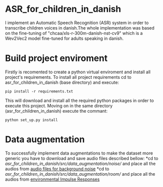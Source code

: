 # ASR_for_children_in_danish
I implement an Automatic Speech Recognition (ASR) system in order to transcribe children voices in danish.The whole implementation was based on the fine-tuning of  "chcaa/xls-r-300m-danish-nst-cv9"  which is a Wev2Vec2 model fine-tuned for adults speaking in danish.


# Build project enviroment
Firstly is recomented to create a python virtual enviroment and install all project's requirements. To install all project requirements cd to asr_for_children_in_danish (base directory) and execute:


```
pip install -r requirements.txt
```
This will download and install all the required python packages in order to execute this project. Moving on in the same directory (asr_for_children_in_danish) execute the commant:
```
python set_up.py install
```
# Data augmentation
To successfully implement data augmentations to make the dataset more generic you have to download and save audio files described bellow:
*cd to *asr_for_children_in_danish/src/data_augmentation/noise/* and place all the audios from  [audio files for background noise](http://www.openslr.org/17/)
*cd to *asr_for_children_in_danish/src/data_augmentation/room/* and place all the audios from  [environmental Impulse Responses ](https://mcdermottlab.mit.edu/Reverb/IR_Survey.html)
